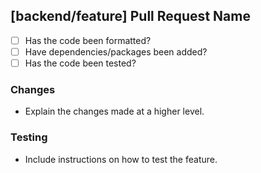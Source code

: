 ## [backend/feature] Pull Request Name

-   [ ] Has the code been formatted?
-   [ ] Have dependencies/packages been added?
-   [ ] Has the code been tested?

### Changes
* Explain the changes made at a higher level.

### Testing
* Include instructions on how to test the feature.